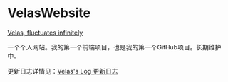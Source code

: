 # VelasWebsite
[Velas, fluctuates infinitely](http://www.velas.xyz)

一个个人网站。我的第一个前端项目，也是我的第一个GitHub项目。长期维护中。

更新日志详情见：[Velas's Log 更新日志](http://www.velas.xyz/log.html)

